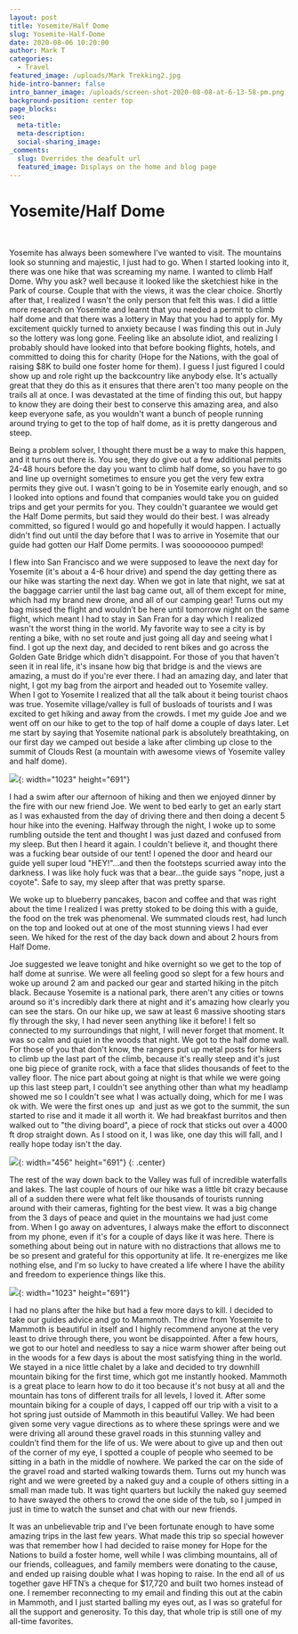 ```yaml
---
layout: post
title: Yosemite/Half Dome
slug: Yosemite-Half-Dome
date: 2020-08-06 10:20:00
author: Mark T
categories:
  - Travel
featured_image: /uploads/Mark Trekking2.jpg
hide-intro-banner: false
intro_banner_image: /uploads/screen-shot-2020-08-08-at-6-13-58-pm.png
background-position: center top
page_blocks:
seo:
  meta-title:
  meta-description:
  social-sharing_image:
_comments:
  slug: Overrides the deafult url
  featured_image: Displays on the home and blog page
---
```


# Yosemite/Half Dome

&nbsp;

Yosemite has always been somewhere I've wanted to visit. The mountains look so stunning and majestic, I just had to go. When I started looking into it, there was one hike that was screaming my name. I wanted to climb Half Dome. Why you ask? well because it looked like the sketchiest hike in the Park of course. Couple that with the views, it was the clear choice. Shortly after that, I realized I wasn't the only person that felt this was. I did a little more research on Yosemite and learnt that you needed a permit to climb half dome and that there was a lottery in May that you had to apply for. My excitement quickly turned to anxiety because I was finding this out in July so the lottery was long gone. Feeling like an absolute idiot, and realizing I probably should have looked into that before booking flights, hotels, and committed to doing this for charity (Hope for the Nations, with the goal of raising $8K to build one foster home for them). I guess I just figured I could show up and role right up the backcountry like anybody else. It's actually great that they do this as it ensures that there aren't too many people on the trails all at once. I was devastated at the time of finding this out, but happy to know they are doing their best to conserve this amazing area, and also keep everyone safe, as you wouldn't want a bunch of people running around trying to get to the top of half dome, as it is pretty dangerous and steep.

Being a problem solver, I thought there must be a way to make this happen, and it turns out there is. You see, they do give out a few additional permits 24-48 hours before the day you want to climb half dome, so you have to go and line up overnight sometimes to ensure you get the very few extra permits they give out. I wasn't going to be in Yosemite early enough, and so I looked into options and found that companies would take you on guided trips and get your permits for you. They couldn't guarantee we would get the Half Dome permits, but said they would do their best. I was already committed, so figured I would go and hopefully it would happen. I actually didn't find out until the day before that I was to arrive in Yosemite that our guide had gotten our Half Dome permits. I was sooooooooo pumped\!

I flew into San Francisco and we were supposed to leave the next day for Yosemite (it's about a 4-6 hour drive) and spend the day getting there as our hike was starting the next day. When we got in late that night, we sat at the baggage carrier until the last bag came out, all of them except for mine, which had my brand new drone, and all of our camping gear\! Turns out my bag missed the flight and wouldn’t be here until tomorrow night on the same flight, which meant I had to stay in San Fran for a day which I realized wasn't the worst thing in the world. My favorite way to see a city is by renting a bike, with no set route and just going all day and seeing what I find. I got up the next day, and decided to rent bikes and go across the Golden Gate Bridge which didn't disappoint. For those of you that haven't seen it in real life, it's insane how big that bridge is and the views are amazing, a must do if you're ever there. I had an amazing day, and later that night, I got my bag from the airport and headed out to Yosemite valley. When I got to Yosemite I realized that all the talk about it being tourist chaos was true. Yosemite village/valley is full of busloads of tourists and I was excited to get hiking and away from the crowds. I met my guide Joe​ and we went off on our hike to get to the top of half dome a couple of days later. Let me start by saying that Yosemite national park is absolutely breathtaking, on our first day we camped out beside a lake after climbing up close to the summit of Clouds Rest (a mountain with awesome views of Yosemite valley and half dome).

![](/uploads/screen-shot-2020-08-08-at-6-03-07-pm.png){: width="1023" height="691"}

I had a swim after our afternoon of hiking and then we enjoyed dinner by the fire with our new friend Joe​. We went to bed early to get an early start as I was exhausted from the day of driving there and then doing a decent 5 hour hike into the evening. Halfway through the night, I woke up to some rumbling outside the tent and thought I was just dazed and confused from my sleep. But then I heard it again. I couldn't believe it, and thought there was a fucking bear outside of our tent\! I opened the door and heard our guide yell super loud "HEY\!"…and then the footsteps scurried away into the darkness. I was like holy fuck was that a bear…the guide says "nope, just a coyote". Safe to say, my sleep after that was pretty sparse.

We woke up to blueberry pancakes, bacon and coffee and that was right about the time I realized I was pretty stoked to be doing this with a guide, the food on the trek was phenomenal. We summated clouds rest, had lunch on the top and looked out at one of the most stunning views I had ever seen. We hiked for the rest of the day back down and about 2 hours from Half Dome.&nbsp;

​Joe​ suggested we leave tonight and hike overnight so we get to the top of half dome at sunrise. We were all feeling good so slept for a few hours and woke up around 2 am and packed our gear and started hiking in the pitch black. Because Yosemite is a national park, there aren't any cities or towns around so it's incredibly dark there at night and it's amazing how clearly you can see the stars. On our hike up, we saw at least 6 massive shooting stars fly through the sky, I had never seen anything like it before\! I felt so connected to my surroundings that night, I will never forget that moment. It was so calm and quiet in the woods that night. We got to the half dome wall. For those of you that don't know, the rangers put up metal posts for hikers to climb up the last part of the climb, because it's really steep and it's just one big piece of granite rock, with a face that slides thousands of feet to the valley floor. The nice part about going at night is that while we were going up this last steep part, I couldn't see anything other than what my headlamp showed me so I couldn't see what I was actually doing, which for me I was ok with. We were the first ones up &nbsp;and just as we got to the summit, the sun started to rise and it made it all worth it. We had breakfast burritos and then walked out to "the diving board", a piece of rock that sticks out over a 4000 ft drop straight down. As I stood on it, I was like, one day this will fall, and I really hope today isn't the day.

![](/uploads/screen-shot-2020-08-08-at-6-00-15-pm.png){: width="456" height="691"}
{: .center}

The rest of the way down back to the Valley was full of incredible waterfalls and lakes. The last couple of hours of our hike was a little bit crazy because all of a sudden there were what felt like thousands of tourists running around with their cameras, fighting for the best view. It was a big change from the 3 days of peace and quiet in the mountains we had just come from. When I go away on adventures, I always make the effort to disconnect from my phone, even if it's for a couple of days like it was here. There is something about being out in nature with no distractions that allows me to be so present and grateful for this opportunity at life. It re-energizes me like nothing else, and I'm so lucky to have created a life where I have the ability and freedom to experience things like this.&nbsp;

![](/uploads/screen-shot-2020-08-08-at-6-12-20-pm.png){: width="1023" height="691"}

I had no plans after the hike but had a few more days to kill. I decided to take our guides advice and go to Mammoth. The drive from Yosemite to Mammoth is beautiful in itself and I highly recommend anyone at the very least to drive through there, you wont be disappointed. After a few hours, we got to our hotel and needless to say a nice warm shower after being out in the woods for a few days is about the most satisfying thing in the world. We stayed in a nice little chalet by a lake and decided to try downhill mountain biking for the first time, which got me instantly hooked. Mammoth is a great place to learn how to do it too because it's not busy at all and the mountain has tons of different trails for all levels, I loved it. After some mountain biking for a couple of days, I capped off our trip with a visit to a hot spring just outside of Mammoth in this beautiful Valley. We had been given some very vague directions as to where these springs were and we were driving all around these gravel roads in this stunning valley and couldn’t find them for the life of us. We were about to give up and then out of the corner of my eye, I spotted a couple of people who seemed to be sitting in a bath in the middle of nowhere. We parked the car on the side of the gravel road and started walking towards them. Turns out my hunch was right and we were greeted by a naked guy and a couple of others sitting in a small man made tub. It was tight quarters but luckily the naked guy seemed to have swayed the others to crowd the one side of the tub, so I jumped in just in time to watch the sunset and chat with our new friends.

It was an unbelievable trip and I’ve been fortunate enough to have some amazing trips in the last few years. What made this trip so special however was that remember how I had decided to raise money for Hope for the Nations to build a foster home, well while I was climbing mountains, all of our friends, colleagues, and family members were donating to the cause, and ended up raising double what I was hoping to raise. In the end all of us together gave HFTN’s a cheque for $17,720​ and built two homes instead of one. I remember reconnecting to my email and finding this out at the cabin in Mammoth, and I just started balling my eyes out, as I was so grateful for all the support and generosity. To this day, that whole trip is still one of my all-time favorites.
